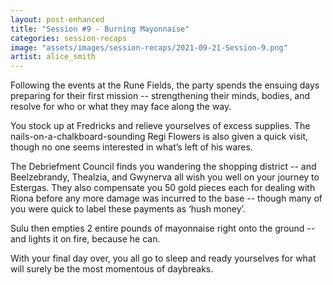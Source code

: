 ```yaml
---
layout: post-enhanced
title: "Session #9 - Burning Mayonnaise"
categories: session-recaps
image: "assets/images/session-recaps/2021-09-21-Session-9.png"
artist: alice_smith
---
```


Following the events at the Rune Fields, the party spends the ensuing days preparing for their first mission -- strengthening their minds, bodies, and resolve for who or what they may face along the way.

You stock up at Fredricks and relieve yourselves of excess supplies. The nails-on-a-chalkboard-sounding Regi Flowers is also given a quick visit, though no one seems interested in what’s left of his wares.

The Debriefment Council finds you wandering the shopping district -- and Beelzebrandy, Thealzia, and Gwynerva all wish you well on your journey to Estergas. They also compensate you 50 gold pieces each for dealing with Riona before any more damage was incurred to the base -- though many of you were quick to label these payments as ‘hush money’.

Sulu then empties 2 entire pounds of mayonnaise right onto the ground -- and lights it on fire, because he can.

With your final day over, you all go to sleep and ready yourselves for what will surely be the most momentous of daybreaks.
